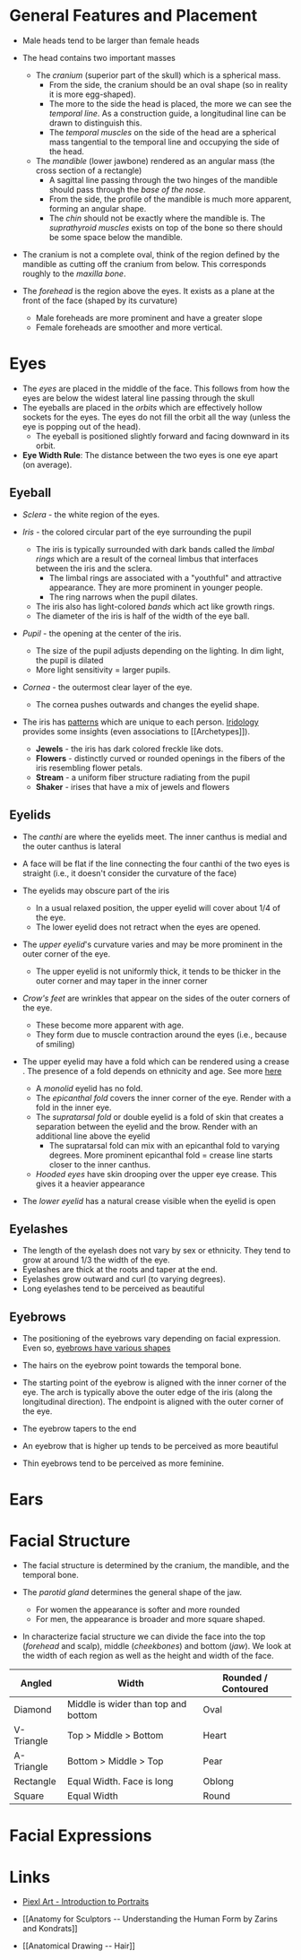 # General Features and Placement 
* Male heads tend to be larger than female heads

* The head contains two important masses 
	* The *cranium* (superior part of the skull) which is a spherical mass. 
		* From the side, the cranium should be an oval shape (so in reality it is more egg-shaped).
		* The more to the side the head is placed, the more we can see the *temporal line*. As a construction guide, a longitudinal line can be drawn to distinguish this.
		* The *temporal muscles* on the side of the head are a spherical mass tangential to the temporal line and occupying the side of the head.
	* The *mandible* (lower jawbone) rendered as an angular mass (the cross section of a rectangle)
		* A sagittal line passing through the two hinges of the mandible should pass through the *base of the nose*. 
		* From the side, the profile of the mandible is much more apparent, forming an angular shape. 
		* The *chin* should not be exactly where the mandible is. The *suprathyroid muscles* exists on top of the bone so there should be some space below the mandible.  
* The cranium is not a complete oval, think of the region defined by the mandible as cutting off the cranium from below. This corresponds roughly to the *maxilla bone*. 

* The *forehead* is the region above the eyes. It exists as a plane at the front of the face (shaped by its curvature)
	* Male foreheads are more prominent and have a greater slope 
	* Female foreheads are smoother and more vertical.
# Eyes
* The *eyes* are placed in the middle of the face. This follows from how the eyes are below the widest lateral line passing through the skull
* The eyeballs are placed in the *orbits* which are effectively hollow sockets for the eyes. The eyes do not fill the orbit all the way (unless the eye is popping out of the head). 
	* The eyeball is positioned slightly forward and facing downward in its orbit. 
* **Eye Width Rule**: The distance between the two eyes is one eye apart (on average). 

## Eyeball 
* *Sclera* - the white region of the eyes. 
* *Iris* - the colored circular part of the eye surrounding the pupil 
	* The iris is typically surrounded with dark bands called the *limbal rings* which are a result of the corneal limbus that interfaces between the iris and the sclera.
		* The limbal rings are associated with a "youthful" and attractive appearance. They are more prominent in younger people. 
		* The ring narrows when the pupil dilates. 
	* The iris also has light-colored *bands* which act like growth rings. 
	* The diameter of the iris is half of the width of the eye ball. 
* *Pupil* - the opening at the center of the iris. 
	* The size of the pupil adjusts depending on the lighting. In dim light, the pupil is dilated
	* More light sensitivity = larger pupils. 
* *Cornea* - the outermost clear layer of the eye. 
	* The cornea pushes outwards and changes the eyelid shape. 

* The iris has [patterns](https://getsmarteye.com/iris-patterns-the-4-main-types/) which are unique to each person. [Iridology](https://rayid.com/iris-patternsstructures-previous/) provides some insights (even associations to [[Archetypes]]). 
	* **Jewels** - the iris has dark colored freckle like dots. 
	* **Flowers** - distinctly curved or rounded openings in the fibers of the iris resembling flower petals.
	* **Stream** - a uniform fiber structure radiating from the pupil 
	* **Shaker** - irises that have a mix of jewels and flowers 

## Eyelids 
* The *canthi* are where the eyelids meet. The inner canthus is medial and the outer canthus is lateral 
* A face will be flat if the line connecting the four canthi of the two eyes is straight (i.e., it doesn't consider the curvature of the face)
 * The eyelids may obscure part of the iris 
	* In a usual relaxed position, the upper eyelid will cover about $1/4$ of the eye. 
	* The lower eyelid does not retract when the eyes are opened. 
* The *upper eyelid*'s curvature varies and may be more prominent in the outer corner of the eye. 
	* The upper eyelid is not uniformly thick, it tends to be thicker in the outer corner and may taper in the inner corner 

* *Crow's feet* are wrinkles that appear on the sides of the outer corners of the eye. 
	* These become more apparent with age.  
	* They form due to muscle contraction around the eyes (i.e., because of smiling)
* The upper eyelid may have a fold which can be rendered using a crease . The presence of a fold  depends on  ethnicity and age. See more [here](https://www.nvisioncenters.com/eye-shapes/)
	* A *monolid* eyelid has no fold. 
	* The *epicanthal fold* covers the inner corner of the eye. Render with a fold in the inner eye. 
	* The *supratarsal fold* or double eyelid is a fold of skin that creates a separation between the eyelid and the brow.  Render with an additional line above the eyelid
		* The supratarsal fold can mix with an epicanthal fold to varying degrees.  More prominent epicanthal fold = crease line starts closer to the inner canthus. 
	* *Hooded eyes* have skin drooping over the upper eye crease. This gives it a heavier appearance 
* The *lower eyelid* has a natural crease visible when the eyelid is open 

## Eyelashes  
* The length of the eyelash does not vary by sex or ethnicity. They tend to grow at around $1/3$ the width of the eye. 
* Eyelashes are thick at the roots and taper at the end. 
* Eyelashes grow outward and curl (to varying degrees). 
* Long eyelashes tend to be perceived as beautiful 

## Eyebrows 
* The positioning of the eyebrows vary depending on facial expression.  Even so, [eyebrows have various shapes](https://lilacst.com/pages/eyebrow-shapes)
* The hairs on the eyebrow point towards the temporal bone. 
* The starting point of the eyebrow is aligned with the inner corner of the eye. The arch is typically above the outer edge of the iris (along the longitudinal direction). The endpoint is aligned with the outer corner of the eye. 
* The eyebrow tapers to the end 

* An eyebrow that is higher up tends to be perceived as more beautiful
* Thin eyebrows tend to be perceived as more feminine. 

# Ears 

# Facial Structure
* The facial structure is determined by the cranium, the mandible, and the temporal bone. 
* The *parotid gland* determines the general shape of the jaw.
	* For women the appearance is softer and more rounded
	* For men, the appearance is broader and more square shaped.

* In characterize facial structure we can divide the face into the top (*forehead* and scalp), middle (*cheekbones*) and bottom (*jaw*). We look at the width of each region as well as the height and width of the face. 

| Angled | Width | Rounded / Contoured |
| ---- | ---- | ---- |
| Diamond | Middle is wider than top and bottom | Oval |
| V-Triangle  | Top > Middle > Bottom  | Heart  |
| A-Triangle  | Bottom > Middle > Top  | Pear  |
| Rectangle  | Equal Width. Face is long  | Oblong  |
| Square  | Equal Width  | Round  |

# Facial Expressions 

# Links 
* [Piexl Art - Introduction to Portraits](https://www.youtube.com/watch?v=3PQdx3o7gJA)
* [[Anatomy for Sculptors -- Understanding the Human Form by Zarins and Kondrats]]

* [[Anatomical Drawing -- Hair]]